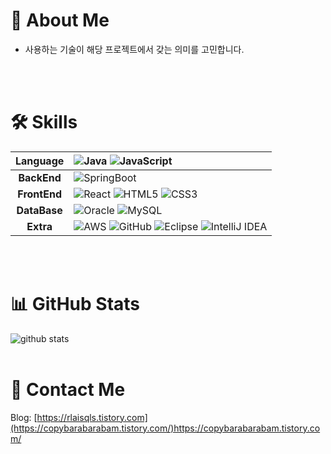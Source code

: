 # 🚀 About Me
- 사용하는 기술이 해당 프로젝트에서 갖는 의미를 고민합니다.

  

<br><br>


# 🛠 Skills
|**Language**|![Java](https://img.shields.io/badge/java-%23ED8B00.svg?style=for-the-badge&logo=openjdk&logoColor=white) ![JavaScript](https://img.shields.io/badge/javascript-%23323330.svg?style=for-the-badge&logo=javascript&logoColor=%23F7DF1E)|
|:---:|:---|
|**BackEnd**|![SpringBoot](https://img.shields.io/badge/springboot-%236DB33F.svg?style=for-the-badge&logo=spring&logoColor=white)|
|**FrontEnd**|![React](https://img.shields.io/badge/react-%2320232a.svg?style=for-the-badge&logo=react&logoColor=%2361DAFB) ![HTML5](https://img.shields.io/badge/html5-%23E34F26.svg?style=for-the-badge&logo=html5&logoColor=white) ![CSS3](https://img.shields.io/badge/css3-%231572B6.svg?style=for-the-badge&logo=css3&logoColor=white)|
|**DataBase**|![Oracle](https://img.shields.io/badge/Oracle-F80000?style=for-the-badge&logo=oracle&logoColor=white) ![MySQL](https://img.shields.io/badge/mysql-%2300f.svg?style=for-the-badge&logo=mysql&logoColor=white)|
|**Extra**|![AWS](https://img.shields.io/badge/AWS-%23FF9900.svg?style=for-the-badge&logo=amazon-aws&logoColor=white) ![GitHub](https://img.shields.io/badge/github-%23121011.svg?style=for-the-badge&logo=github&logoColor=white)	![Eclipse](https://img.shields.io/badge/Eclipse-FE7A16.svg?style=for-the-badge&logo=Eclipse&logoColor=white) ![IntelliJ IDEA](https://img.shields.io/badge/IntelliJIDEA-000000.svg?style=for-the-badge&logo=intellij-idea&logoColor=white)|

<br><br>


# 📊 GitHub Stats
![github stats](https://github-readme-stats.vercel.app/api?username=coffebara)
<br><br>


# 🔗 Contact Me

Blog: [https://rlaisqls.tistory.com](https://copybarabarabam.tistory.com/)https://copybarabarabam.tistory.com/

